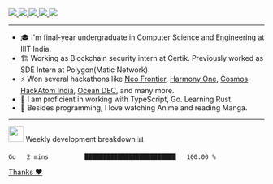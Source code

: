 <p>
  <a href="https://twitter.com/AmanRaj1608">
    <img src="https://img.shields.io/badge/-Twitter-1ca0f1?style=flat-square&labelColor=1ca0f1&logo=twitter&logoColor=white&link=https://twitter.com/AmanRaj1608">
   <a/>
  <a href="https://stackoverflow.com/users/11097431/aman-raj">
    <img src="https://img.shields.io/badge/-StackOverflow-f48024?style=flat-square&labelColor=f48024&logo=stackoverflow&logoColor=white&link=https://stackoverflow.com/users/11097431/aman-raj">
   <a/>
  <a href="https://www.linkedin.com/in/amanraj1608/">
    <img src="https://img.shields.io/badge/-LinkedIn-blue?style=flat-square&logo=Linkedin&logoColor=white&link=https://www.linkedin.com/in/amanraj1608/">
  <a/>
   <a href="mailto:archanaamanraj@gmail.com">
    <img src="https://img.shields.io/badge/-Email-c14438?style=flat-square&logo=Gmail&logoColor=white&link=mailto:archanaamanraj@gmail.com">
   <a/>
   <a href="http://blog.amanraj.dev/">
    <img src="https://img.shields.io/badge/-Aman--Ki--Baat-31326f">
   <a/>
</p>

---

- 🎓 I'm final-year undergraduate in Computer Science and Engineering at IIIT India.
- 🏗️ Working as Blockchain security intern at Certik. Previously worked as SDE Intern at Polygon(Matic Network).
- ⚡ Won several hackathons like [Neo Frontier](https://devpost.com/software/dclubhouse), [Harmony One](https://medium.com/harmony-one/winners-of-the-hack-the-horizon-hackathon-ae04f95b71ab), [Cosmos HackAtom India](https://www.hackerearth.com/challenges/hackathon/hackatom-india/), [Ocean DEC](https://devpost.com/software/oceancaller), and many more.
- 🌊 I am proficient in working with TypeScript, Go. Learning Rust.
- 🗾 Besides programming, I love watching Anime and reading Manga.
<!-- - ⚡ I mostly write JavaScript for dev and C++ for competitive programming (not active now). -->

---

<!--  <img src="https://media.giphy.com/media/WUlplcMpOCEmTGBtBW/giphy.gif" width="30">  Github Stats 📊
 
  <p align="center">
      <img
        height="160em"
        src="https://github-readme-stats.vercel.app/api?username=amanraj1608&hide_border=true&show_icons=true&include_all_commits=true&theme=tokyonight"
      />
    <img
        height="160em"
        src="https://github-readme-stats.vercel.app/api/top-langs/?username=amanraj1608&show_icons=true&hide_border=true&layout=compact&langs_count=8&theme=tokyonight"
      />
  </p> -->

 <img src="https://media.giphy.com/media/WUlplcMpOCEmTGBtBW/giphy.gif" width="30">  Weekly development breakdown 📊 
<!--START_SECTION:waka-->
```text
Go   2 mins          █████████████████████████   100.00 % 
```
<!--END_SECTION:waka-->

<!-- <p align="center"><a href="https://amanraj.dev/thanks">Thanks &nbsp;❤️&nbsp;!</a></p> -->

[Thanks ❤️](https://amanraj.dev/thanks)

